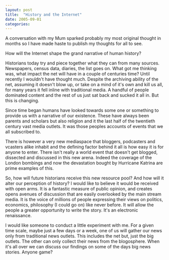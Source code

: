 ```yaml
---
layout: post
title:  "History and the Internet"
date: 2005-09-01
categories:
---
```

A conversation with my Mum sparked probably my most original thought in months so I have made haste to publish my thoughts for all to see.

How will the Internet shape the grand narrative of human history?

Historians today try and piece together what they can from many sources. Newspapers, census data, diaries, the list goes on. What got me thinking was, what impact the net will have in a couple of centuries time? Until recently I wouldn't have thought much. Despite the archiving ability of the net, assuming it doesn't blow up, or take on a mind of it's own and kill us all, for many years it fell inline with traditional media. A handful of people dominated content and the rest of us just sat back and sucked it all in. But this is changing.

Since time began humans have looked towards some one or something to provide us with a narrative of our existence. These have always been parents and scholars but also religion and it the last half of the twentieth century vast media outlets. It was those peoples accounts of events that we all subscribed to.

There is however a very new mediaspace that bloggers, podcasters and vcasters alike inhabit and the defining factor behind it all is how easy it is for anyone to enter. There isn't really a world event that doesn't get blogged, dissected and discussed in this new arena. Indeed the coverage of the London bombings and now the devastation bought by Hurricane Katrina are prime examples of this.

So, how will future historians receive this new resource pool? And how will it alter our perception of history? I would like to believe it would be received with open arms. It is a fantastic measure of public opinion, and creates opens avenues of discussion that are easily overlooked by the main stream media. It is the voice of millions of people expressing their views on politics, economics, philosophy (I could go on) like never before. It will allow the people a greater opportunity to write the story. It's an electronic renaissance.

I would like someone to conduct a little experiment with me. For a given time scale, maybe just a few days or a week, one of us will gather our news only from traditional news outlets. This includes the net but, just the big outlets. The other can only collect their news from the blogosphere. When it's all over we can discuss our findings on some of the days big news stories. Anyone game?

